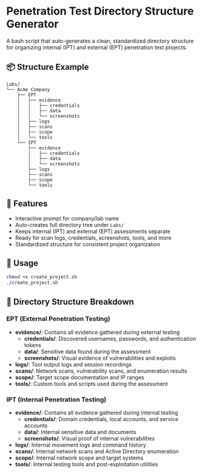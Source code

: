 # Penetration Test Directory Structure Generator

A bash script that auto-generates a clean, standardized directory structure for organizing internal (IPT) and external (EPT) penetration test projects.

## 📦 Structure Example

```
Labs/
└── Acme Company
    ├── EPT
    │   ├── evidence
    │   │   ├── credentials
    │   │   ├── data
    │   │   └── screenshots
    │   ├── logs
    │   ├── scans
    │   ├── scope
    │   └── tools
    └── IPT
        ├── evidence
        │   ├── credentials
        │   ├── data
        │   └── screenshots
        ├── logs
        ├── scans
        ├── scope
        └── tools
```

## 🚀 Features

- Interactive prompt for company/lab name
- Auto-creates full directory tree under `Labs/`
- Keeps internal (IPT) and external (EPT) assessments separate
- Ready for scan logs, credentials, screenshots, tools, and more
- Standardized structure for consistent project organization

## 🔧 Usage

```bash
chmod +x create_project.sh
./create_project.sh
```

## 📂 Directory Structure Breakdown

### EPT (External Penetration Testing)
- **evidence/**: Contains all evidence gathered during external testing
  - **credentials/**: Discovered usernames, passwords, and authentication tokens
  - **data/**: Sensitive data found during the assessment
  - **screenshots/**: Visual evidence of vulnerabilities and exploits
- **logs/**: Tool output logs and session recordings
- **scans/**: Network scans, vulnerability scans, and enumeration results
- **scope/**: Target scope documentation and IP ranges
- **tools/**: Custom tools and scripts used during the assessment

### IPT (Internal Penetration Testing)
- **evidence/**: Contains all evidence gathered during internal testing
  - **credentials/**: Domain credentials, local accounts, and service accounts
  - **data/**: Internal sensitive data and documents
  - **screenshots/**: Visual proof of internal vulnerabilities
- **logs/**: Internal movement logs and command history
- **scans/**: Internal network scans and Active Directory enumeration
- **scope/**: Internal network scope and target systems
- **tools/**: Internal testing tools and post-exploitation utilities

